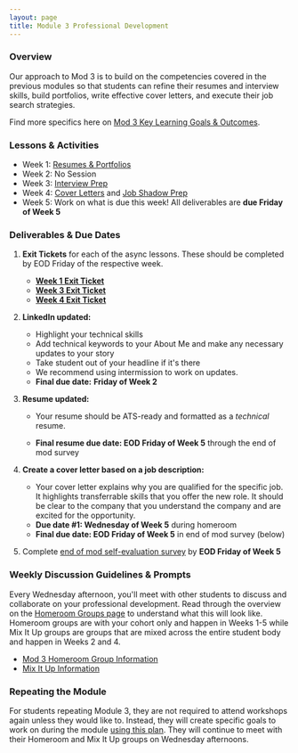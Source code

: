 ```yaml
---
layout: page
title: Module 3 Professional Development
---
```


### Overview
Our approach to Mod 3 is to build on the competencies covered in the previous modules so that students can refine their resumes and interview skills, build portfolios, write effective cover letters, and execute their job search strategies.

Find more specifics here on [Mod 3 Key Learning Goals & Outcomes](/module_three/mod3_learning_goals).

### Lessons & Activities
* Week 1: [Resumes & Portfolios](/module_three/mod3_week1)
* Week 2:  No Session
* Week 3: [Interview Prep](/module_three/mod3_week5)
* Week 4: [Cover Letters](https://careerdev.turing.edu/module_three/week_3_coverletter)
           and [Job Shadow Prep](/module_three/job_shadow_overview) 
* Week 5: Work on what is due this week! All deliverables are **due Friday of Week 5**

### Deliverables & Due Dates

1. **Exit Tickets** for each of the async lessons. These should be completed by EOD Friday of the respective week.
   * **[Week 1 Exit Ticket](https://forms.gle/eZF3XUagA4SS7p7m6)**
   * **[Week 3 Exit Ticket](https://forms.gle/1WHVG6iiHX6bkfS97)**
   * **[Week 4 Exit Ticket](https://forms.gle/uaftT1VbePHcisGn8)**
2. **LinkedIn updated:**
   * Highlight your technical skills
   * Add technical keywords to your About Me and make any necessary updates to your story
   * Take student out of your headline if it's there
   * We recommend using intermission to work on updates. 
   * **Final due date:** **Friday of Week 2**
   
3. **Resume updated:**
   * Your resume should be ATS-ready and formatted as a *technical* resume. 
 
   * **Final resume due date: EOD Friday of Week 5** through the end of mod survey
   
4. **Create a cover letter based on a job description:** 
   * Your cover letter explains why you are qualified for the specific job. It highlights transferrable skills that you offer the new role. It should be clear to the company that you understand the company and are excited for the opportunity.
   * **Due date #1: Wednesday of Week 5** during homeroom
   * **Final due date: EOD Friday of Week 5** in end of mod survey (below)
   
5. Complete [end of mod self-evaluation survey](https://airtable.com/shrBZWvdZfHSeey57) by **EOD Friday of Week 5**

### Weekly Discussion Guidelines & Prompts
Every Wednesday afternoon, you'll meet with other students to discuss and collaborate on your professional development. Read through the overview on the [Homeroom Groups page](/student_discussion_groups/index) to understand what this will look like. Homeroom groups are with your cohort only and happen in Weeks 1-5 while Mix It Up groups are groups that are mixed across the entire student body and happen in Weeks 2 and 4.

* [Mod 3 Homeroom Group Information](/student_discussion_groups/mod3_homeroom_discussion_prompts)
* [Mix It Up Information](/mixed_groups)

### Repeating the Module
For students repeating Module 3, they are not required to attend workshops again unless they would like to. Instead, they will create specific goals to work on during the module [using this plan](/module_three/m3_repeat_plan). They will continue to meet with their Homeroom and Mix It Up groups on Wednesday afternoons. 
